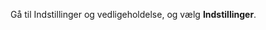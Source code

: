 <!-- markdownlint-disable-file MD041 -->
Gå til Indstillinger og vedligeholdelse, og vælg <i class="ph ph-sliders-horizontal" aria-hidden="true"></i> **Indstillinger**.
